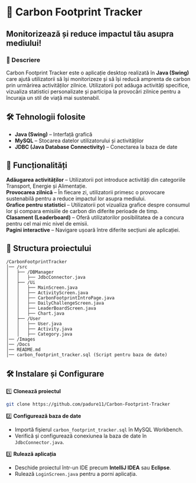 # 🌱 Carbon Footprint Tracker

## Monitorizează și reduce impactul tău asupra mediului!

### 📌 Descriere
Carbon Footprint Tracker este o aplicație desktop realizată în **Java (Swing)** care ajută utilizatorii să își monitorizeze și să își reducă amprenta de carbon prin urmărirea activităților zilnice. Utilizatorii pot adăuga activități specifice, vizualiza statistici personalizate și participa la provocări zilnice pentru a încuraja un stil de viață mai sustenabil.

## 🛠️ Tehnologii folosite
- **Java (Swing)** – Interfață grafică
- **MySQL** – Stocarea datelor utilizatorului și activităților
- **JDBC (Java Database Connectivity)** – Conectarea la baza de date
## 🎯 Funcționalități
 **Adăugarea activităților** – Utilizatorii pot introduce activități din categoriile Transport, Energie și Alimentație.  
 **Provocarea zilnică** – În fiecare zi, utilizatorii primesc o provocare sustenabilă pentru a reduce impactul lor asupra mediului.  
 **Grafice pentru statistici** – Utilizatorii pot vizualiza grafice despre consumul lor și compara emisiile de carbon din diferite perioade de timp.  
 **Clasament (Leaderboard)** – Oferă utilizatorilor posibilitatea de a concura pentru cel mai mic nivel de emisii.  
 **Pagini interactive** – Navigare ușoară între diferite secțiuni ale aplicației.

## 📂 Structura proiectului
```plaintext
/CarbonFootprintTracker
│── /src
│   ├── /DBManager
│   │   ├── JdbcConnector.java
│   ├── /Ui
│   │   ├── MainScreen.java
│   │   ├── ActivityScreen.java
│   │   ├── CarbonFootprintIntroPage.java
│   │   ├── DailyChallengeScreen.java
│   │   ├── LeaderBoardScreen.java
│   │   ├── Chart.java
│   ├── /User
│   │   ├── User.java
│   │   ├── Activity.java
│   │   ├── Category.java
│── /Images
│── /Docs
│── README.md
│── carbon_footprint_tracker.sql (Script pentru baza de date)
```

## 🛠️ Instalare și Configurare
1️⃣ **Clonează proiectul**  
```bash
git clone https://github.com/padure11/Carbon-Footprint-Tracker
```

2️⃣ **Configurează baza de date**  
- Importă fișierul `carbon_footprint_tracker.sql` în MySQL Workbench.  
- Verifică și configurează conexiunea la baza de date în `JdbcConnector.java`.

3️⃣ **Rulează aplicația**  
- Deschide proiectul într-un IDE precum **IntelliJ IDEA** sau **Eclipse**.  
- Rulează `LoginScreen.java` pentru a porni aplicația.


